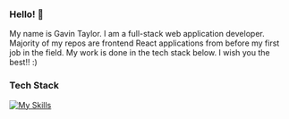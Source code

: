 ### Hello! 👋

My name is Gavin Taylor. I am a full-stack web application developer. Majority of my repos are frontend React applications from before my first job in the field. My work is done in the tech stack below.
I wish you the best!! :)

### Tech Stack

[![My Skills](https://skillicons.dev/icons?i=html,bootstrap,js,jquery,php,git,vscode)](https://skillicons.dev)
